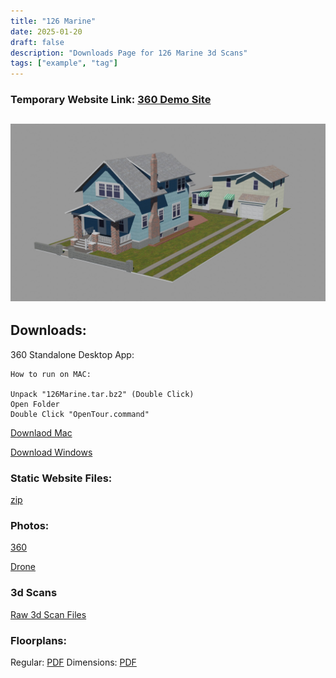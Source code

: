 ```yaml
---
title: "126 Marine"
date: 2025-01-20
draft: false
description: "Downloads Page for 126 Marine 3d Scans"
tags: ["example", "tag"]
---
```



### **Temporary Website Link**: [360 Demo Site](https://chrislyons.net/360DemoSite/)

![Photo](featured.jpg)
---
## **Downloads:**

360 Standalone Desktop App:

~~~
How to run on MAC:

Unpack "126Marine.tar.bz2" (Double Click)
Open Folder
Double Click "OpenTour.command"
~~~

[Downlaod Mac](https://drive.google.com/file/d/1DvLAeVPANhmM79Fh_HhlUYk7RvpDQ5EB/view?usp=sharing)

[Download Windows](https://drive.google.com/file/d/1Dw92GeiSXcR6jzzPnWBowrPgOH2pIBTX/view?usp=sharing)

### Static Website Files:

[zip](https://drive.google.com/file/d/1DxxV7U4WhocuDeXF6Cgp5ghxU81LCAuA/view?usp=sharing)

### Photos:

[360](https://drive.google.com/drive/folders/16n1fn9ix5wspDuceFs9AULX3ghdND3ez?usp=sharing)

[Drone]()

### 3d Scans

[Raw 3d Scan Files](https://drive.google.com/drive/folders/16lPU784SNBykFmhamW3bRH6rPVr24f79?usp=sharing)

### Floorplans:

Regular: [PDF](https://drive.google.com/file/d/195m9p8PMa4R0gTEFYTWYK39HNdqM0h7P/view?usp=sharing)
Dimensions: [PDF](https://drive.google.com/file/d/1yK6K_BjKgz5Q_sjs41qRPthbZCUf9r9N/view?usp=sharing)
